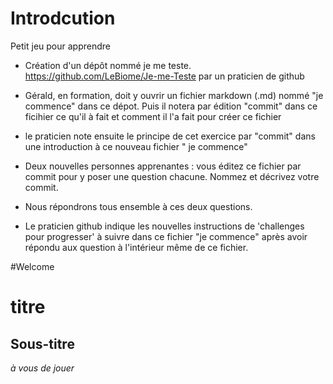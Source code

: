 # Introdcution 

Petit jeu pour apprendre

- Création d'un dépôt nommé je me teste. https://github.com/LeBiome/Je-me-Teste par un praticien de github

- Gérald, en formation, doit y ouvrir un fichier markdown (.md) nommé "je commence" dans ce dépot. Puis il notera par édition "commit" dans ce ficihier ce qu'il à fait et comment il l'a fait pour créer ce fichier

- le praticien note ensuite le principe de cet exercice par "commit" dans une introduction à ce nouveau fichier " je commence"

- Deux nouvelles personnes apprenantes : vous éditez ce fichier par commit pour y poser une question chacune. Nommez et décrivez votre commit.

- Nous répondrons tous ensemble à ces deux questions.

- Le praticien github indique les nouvelles instructions de 'challenges pour progresser' à suivre dans ce fichier "je commence" après avoir répondu aux question à l'intérieur même de ce fichier.

#Welcome


# titre
## Sous-titre

*à vous de jouer*
